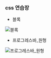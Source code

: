 ### css 연습장

- 블록

![블록](https://user-images.githubusercontent.com/86031411/173196445-be26aff9-4244-4cd0-8e8d-e0dee5bfd611.gif)

- 프로그레스바\_원형

![프로그레스바_원형](https://user-images.githubusercontent.com/86031411/173201768-7da768d5-d34c-439d-a9de-364d2164ee15.gif)
